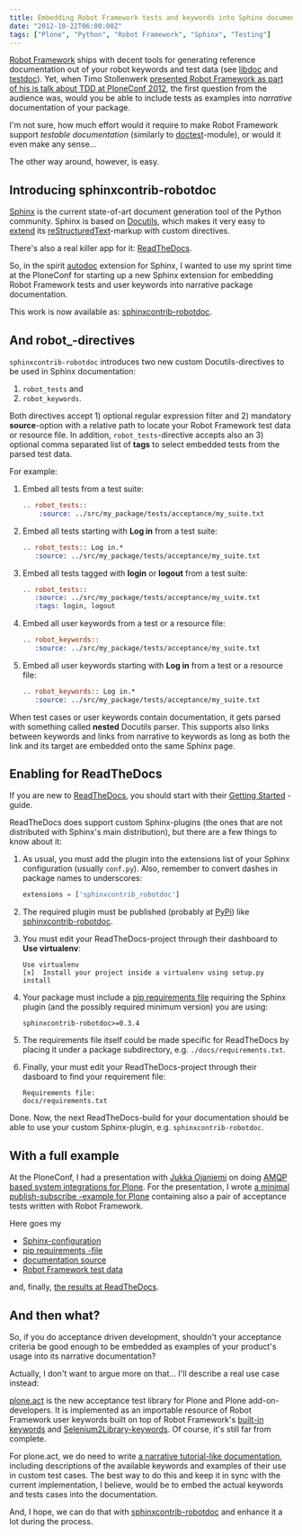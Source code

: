 ```yaml
---
title: Embedding Robot Framework tests and keywords into Sphinx documentation
date: "2012-10-22T06:00:00Z"
tags: ["Plone", "Python", "Robot Framework", "Sphinx", "Testing"]
---
```


[Robot Framework](http://code.google.com/p/robotframework/) ships with
decent tools for generating reference documentation out of your robot
keywords and test data (see
[libdoc](http://robotframework.googlecode.com/hg/doc/userguide/RobotFrameworkUserGuide.html?r=2.7.7#library-documentation-tool-libdoc)
and
[testdoc](http://robotframework.googlecode.com/hg/doc/userguide/RobotFrameworkUserGuide.html?r=2.7.7#test-data-documentation-tool-testdoc)).
Yet, when Timo Stollenwerk [presented Robot Framework as part of his is
talk about TDD at PloneConf
2012](http://de.slideshare.net/tisto/testdriven-development-with-plone),
the first question from the audience was, would you be able to include
tests as examples into *narrative* documentation of your package.

I\'m not sure, how much effort would it require to make Robot Framework
support *testable documentation* (similarly to
[doctest](http://docs.python.org/library/doctest.html)-module), or would
it even make any sense\...

The other way around, however, is easy.

Introducing sphinxcontrib-robotdoc
----------------------------------

[Sphinx](http://sphinx.pocoo.org/) is the current state-of-art document
generation tool of the Python community. Sphinx is based on
[Docutils](http://docutils.sourceforge.net/), which makes it very easy
to [extend](http://sphinx.pocoo.org/extensions.html) its
[reStructuredText](http://docutils.sourceforge.net/rst.html)-markup with
custom directives.

There\'s also a real killer app for it:
[ReadTheDocs](https://readthedocs.org/).

So, in the spirit [autodoc](http://sphinx.pocoo.org/ext/autodoc.html)
extension for Sphinx, I wanted to use my sprint time at the PloneConf
for starting up a new Sphinx extension for embedding Robot Framework
tests and user keywords into narrative package documentation.

This work is now available as:
[sphinxcontrib-robotdoc](http://pypi.python.org/pypi/sphinxcontrib-robotdoc/).

And robot\_-directives
----------------------

`sphinxcontrib-robotdoc` introduces two new custom Docutils-directives
to be used in Sphinx documentation:

1.  `robot_tests` and
2.  `robot_keywords`.

Both directives accept 1) optional regular expression filter and 2)
mandatory **source**-option with a relative path to locate your Robot
Framework test data or resource file. In addition,
`robot_tests`-directive accepts also an 3) optional comma separated list
of **tags** to select embedded tests from the parsed test data.

For example:

1.  Embed all tests from a test suite:

    ```rst
    .. robot_tests::
        :source: ../src/my_package/tests/acceptance/my_suite.txt
    ```

2.  Embed all tests starting with **Log in** from a test suite:

    ```rst
    .. robot_tests:: Log in.*
       :source: ../src/my_package/tests/acceptance/my_suite.txt
    ```

3.  Embed all tests tagged with **login** or **logout** from a test
    suite:

    ```rst
    .. robot_tests::
       :source: ../src/my_package/tests/acceptance/my_suite.txt
       :tags: login, logout
    ```

4.  Embed all user keywords from a test or a resource file:

    ```rst
    .. robot_keywords::
       :source: ../src/my_package/tests/acceptance/my_suite.txt
    ```

5.  Embed all user keywords starting with **Log in** from a test or a
    resource file:

    ```rst
    .. robot_keywords:: Log in.*
       :source: ../src/my_package/tests/acceptance/my_suite.txt
    ```

When test cases or user keywords contain documentation, it gets parsed
with something called **nested** Docutils parser. This supports also
links between keywords and links from narrative to keywords as long as
both the link and its target are embedded onto the same Sphinx page.

Enabling for ReadTheDocs
------------------------

If you are new to [ReadTheDocs](https://readthedocs.org/), you should start with their [Getting
Started](http://read-the-docs.readthedocs.org/en/latest/getting_started.html)
-guide.

ReadTheDocs does support custom Sphinx-plugins (the ones that are not
distributed with Sphinx\'s main distribution), but there are a few
things to know about it:

1.  As usual, you must add the plugin into the extensions list of your
    Sphinx configuration (usually `conf.py`). Also, remember to convert
    dashes in package names to underscores:

    ```python
    extensions = ['sphinxcontrib_robotdoc']
    ```

2.  The required plugin must be published (probably at
    [PyPi](http://pypi.python.org/)) like
    [sphinxcontrib-robotdoc](http://pypi.python.org/pypi/sphinxcontrib-robotdoc/).

3.  You must edit your ReadTheDocs-project through their dashboard to
    **Use virtualenv**:

    ```
    Use virtualenv
    [x]  Install your project inside a virtualenv using setup.py install
    ```

4.  Your package must include a [pip requirements
    file](http://www.pip-installer.org/en/latest/requirements.html)
    requiring the Sphinx plugin (and the possibly required minimum
    version) you are using:

    ```properties
    sphinxcontrib-robotdoc>=0.3.4
    ```

5.  The requirements file itself could be made specific for ReadTheDocs
    by placing it under a package subdirectory, e.g.
    `./docs/requirements.txt`.

6.  Finally, your must edit your ReadTheDocs-project through their
    dasboard to find your requirement file:

    ```
    Requirements file:
    docs/requirements.txt
    ```

Done. Now, the next ReadTheDocs-build for your documentation should be
able to use your custom Sphinx-plugin, e.g. `sphinxcontrib-robotdoc`.

With a full example
-------------------

At the PloneConf, I had a presentation with [Jukka
Ojaniemi](https://twitter.com/jukkao) on doing [AMQP based system
integrations for
Plone](http://www.slideshare.net/datakurre/plone-rabbit-mq-and-messaging-that-just-works).
For the presentation, I wrote [a minimal publish-subscribe -example for
Plone](https://github.com/datakurre/pubsubannouncements/) containing
also a pair of acceptance tests written with Robot Framework.

Here goes my

-   [Sphinx-configuration](https://github.com/datakurre/pubsubannouncements/blob/master/docs/conf.py)
-   [pip requirements
    -file](https://github.com/datakurre/pubsubannouncements/blob/master/docs/requirements.txt)
-   [documentation
    source](https://github.com/datakurre/pubsubannouncements/blob/master/docs/index.rst)
-   [Robot Framework test
    data](https://github.com/datakurre/pubsubannouncements/blob/master/src/pubsubannouncements/tests/test_announcement.txt)

and, finally, [the results at
ReadTheDocs](http://zamqp-pubsubannouncements.readthedocs.org/en/latest/).

And then what?
--------------

So, if you do acceptance driven development, shouldn\'t your acceptance
criteria be good enough to be embedded as examples of your product\'s
usage into its narrative documentation?

Actually, I don\'t want to argue more on that\... I\'ll describe a real
use case instead:

[plone.act](https://github.com/plone/plone.act/) is the new acceptance
test library for Plone and Plone add-on-developers. It is implemented as
an importable resource of Robot Framework user keywords built on top of
Robot Framework\'s [built-in
keywords](http://robotframework.googlecode.com/hg/doc/libraries/BuiltIn.html?r=2.7.7)
and
[Selenium2Library-keywords](http://rtomac.github.com/robotframework-selenium2library/doc/Selenium2Library.html).
Of course, it\'s still far from complete.

For plone.act, we do need to write [a narrative tutorial-like
documentation](http://ploneact.readthedocs.org/en/latest/index.html),
including descriptions of the available keywords and examples of their
use in custom test cases. The best way to do this and keep it in sync
with the current implementation, I believe, would be to embed the actual
keywords and tests cases into the documentation.

And, I hope, we can do that with
[sphinxcontrib-robotdoc](http://pypi.python.org/pypi/sphinxcontrib-robotdoc/)
and enhance it a lot during the process.
